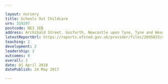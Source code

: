 ```yaml
---

layout: nursery
title: Schools Out Childcare
urn: 319297
postcode: NE3 1EB
address: Archibald Street, Gosforth, Newcastle upon Tyne, Tyne and Wear, NE3 1EB
latestReportUrl: https://reports.ofsted.gov.uk/provider/files/2695833/urn/319297.pdf
teaching: 2
development: 2
leadership: 2
outcomes: 0
overall: 2
date: 01 April 2018 
datePublish: 24 May 2017

---
```

